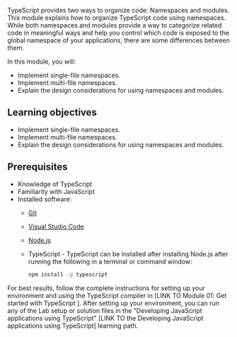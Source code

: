 TypeScript provides two ways to organize code: Namespaces and modules. This module explains how to organize TypeScript code using namespaces. While both namespaces and modules provide a way to categorize related code in meaningful ways and help you control which code is exposed to the global namespace of your applications, there are some differences between them.

In this module, you will:

- Implement single-file namespaces.
- Implement multi-file namespaces.
- Explain the design considerations for using namespaces and modules.

## Learning objectives

- Implement single-file namespaces.
- Implement multi-file namespaces.
- Explain the design considerations for using namespaces and modules.

## Prerequisites

- Knowledge of TypeScript
- Familiarity with JavaScript
- Installed software:
  - [Git](https://git-scm.com/)
  - [Visual Studio Code](https://code.visualstudio.com)
  - [Node.js](https://nodejs.org/)
  - TypeScript - TypeScript can be installed after installing Node.js after running the following in a terminal or command window:

      ```bash
      npm install -g typescript
      ```

For best results, follow the complete instructions for setting up your environment and using the TypeScript compiler in [LINK TO Module 01: Get started with TypeScript ]. After setting up your environment, you can run any of the Lab setup or solution files in the "Developing JavaScript applications using TypeScript" [LINK TO the Developing JavaScript applications using TypeScript] learning path.
